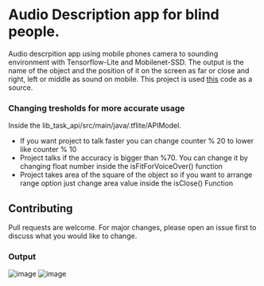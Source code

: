 # Audio Description app for blind people.

Audio descrpition app using mobile phones camera to sounding environment with Tensorflow-Lite and Mobilenet-SSD. The output is the name of the object and the position of it on the screen as far or close and right, left or middle as sound on mobile. This project is used [this](https://github.com/tensorflow/examples/tree/master/lite/examples/object_detection/android) code as a source.


### Changing tresholds for more accurate usage

Inside the lib_task_api/src/main/java/.tflite/APIModel. 
- If you want project to talk faster you can change counter % 20 to lower like counter % 10
- Project talks if the accuracy is bigger than %70. You can change it by changing float number inside the isFitForVoiceOver() function
- Project takes area of the square of the object so if you want to arrange range option just change area value inside the isClose() Function


## Contributing
Pull requests are welcome. For major changes, please open an issue first to discuss what you would like to change.

### Output
![image](https://user-images.githubusercontent.com/18538179/147435211-a5b65913-379d-4adf-b109-df0ab46a6ea3.png)
![image](https://user-images.githubusercontent.com/18538179/147435263-81d25db3-a439-4861-b245-af173c2e1aca.png)



